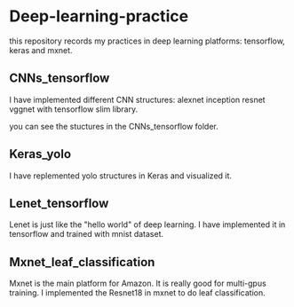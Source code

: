 # Deep-learning-practice
this repository records my practices in deep learning platforms: tensorflow, keras and mxnet.

## CNNs_tensorflow
I have implemented different CNN structures: alexnet inception resnet vggnet with tensorflow slim library.

you can see the stuctures in the CNNs_tensorflow folder.

## Keras_yolo
I have replemented yolo structures in Keras and visualized it.

## Lenet_tensorflow
Lenet is just like the "hello world" of deep learning. I have implemented it in tensorflow and trained with mnist dataset.

## Mxnet_leaf_classification
Mxnet is the main platform for Amazon. It is really good for multi-gpus training. I implemented the Resnet18 in mxnet to do leaf classification.
